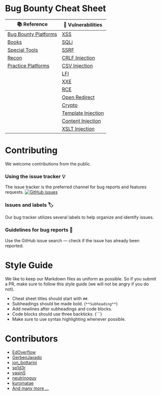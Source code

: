 # Bug Bounty Cheat Sheet</h1>

| 📚 Reference                                                | 🔎 Vulnerabilities                                        | 
|-------------------------------------------------------------|-----------------------------------------------------------| 
| [Bug Bounty Platforms](cheatsheets/bugbountyplatforms.md)   | [XSS](cheatsheets/xss.md)                               | 
| [Books](cheatsheets/books.md)                               | [SQLi](cheatsheets/sqli.md)                             | 
| [Special Tools](cheatsheets/special-tools.md)               | [SSRF](cheatsheets/ssrf.md)                             | 
| [Recon](cheatsheets/recon.md)                               | [CRLF Injection](cheatsheets/crlf.md)                   | 
| [Practice Platforms](cheatsheets/practice-platforms.md)     | [CSV Injection](cheatsheets/csv-injection.md)           | 
|                                                             | [LFI](cheatsheets/lfi.md)                               | 
|                                                             | [XXE](cheatsheets/xxe.md)                               | 
|                                                             | [RCE](cheatsheets/rce.md)                               | 
|                                                             | [Open Redirect](cheatsheets/open-redirect.md)           | 
|                                                             | [Crypto](cheatsheets/crypto.md)                         | 
|                                                             | [Template Injection](cheatsheets/template-injection.md) | 
|                                                             | [Content Injection](cheatsheets/content-injection.md)   | 
|                                                             | [XSLT Injection](cheatsheets/xslt.md)                   | 

# Contributing

We welcome contributions from the public.

### Using the issue tracker 💡

The issue tracker is the preferred channel for bug reports and features requests. [![GitHub issues](https://img.shields.io/github/issues/EdOverflow/bugbounty-cheatsheet.svg?style=flat-square)](https://github.com/EdOverflow/bugbounty-cheatsheet/issues)

### Issues and labels 🏷

Our bug tracker utilizes several labels to help organize and identify issues.

### Guidelines for bug reports 🐛

Use the GitHub issue search — check if the issue has already been reported.

# Style Guide

We like to keep our Markdown files as uniform as possible. So if you submit a PR, make sure to follow this style guide (we will not be angry if you do not).

- Cheat sheet titles should start with `##`.
- Subheadings should be made bold. (`**Subheading**`)
- Add newlines after subheadings and code blocks.
- Code blocks should use three backticks. (```)
- Make sure to use syntax highlighting whenever possible.

# Contributors

- [EdOverflow](https://github.com/EdOverflow)
- [GerbenJavado](https://github.com/GerbenJavado)
- [jon_bottarini](https://github.com/BlueTower)
- [sp1d3r](https://github.com/sp1d3r)
- [yasinS](https://github.com/yasinS)
- [neutrinoguy](https://github.com/neutrinoguy)
- [kuromatae](https://github.com/kuromatae)
- [And many more ...](https://github.com/EdOverflow/bugbounty-cheatsheet/graphs/contributors)
